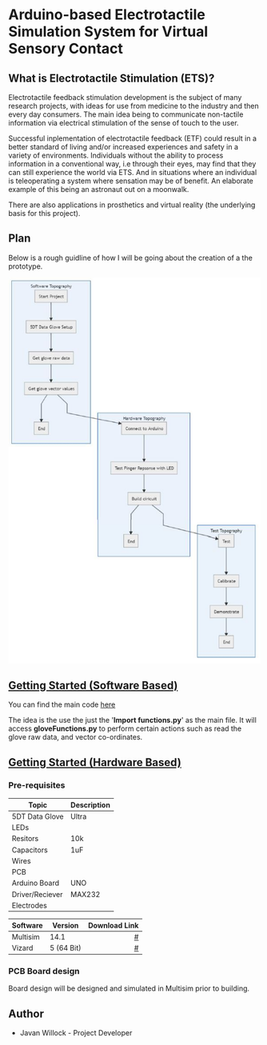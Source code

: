 # Arduino-based Electrotactile Simulation System for Virtual Sensory Contact

## What is Electrotactile Stimulation (ETS)?
Electrotactile feedback stimulation development is the subject of many research projects, with ideas for use from medicine to the industry and then every day consumers. 
The main idea being to communicate non-tactile information via electrical stimulation of the sense of touch to the user. 

Successful inplementation of electrotactile feedback (ETF) could result in a better standard of living and/or increased experiences and safety in a variety of environments. 
Individuals without the ability to process information in a conventional way, i.e through their eyes, may find that they can still experience the world via ETS.
And in situations where an individual is teleoperating a system where sensation may be of benefit. An elaborate example of this being an astronaut out on a moonwalk.

There are also applications in prosthetics and virtual reality (the underlying basis for this project). 


## Plan

Below is a rough guidline of how I will be going about the creation of a the prototype. 

![Image of project topography](https://github.com/jwilloa/Arduino-based-Electrotactile-Simulation-System-for-Virtual-Sensory-Contact/blob/master/Media/Topography.JPG)

## [Getting Started (Software Based)](https://cseegit.essex.ac.uk/ce301_2019/ce301_willock_j/blob/master/Technical%20Documentation/Getting%20Started%20(Software).md)

You can find the main code [here](https://cseegit.essex.ac.uk/ce301_2019/ce301_willock_j/tree/master/Main%20Python%20Code)

The idea is the use the just the '**Import functions.py**' as the main file. It will access **gloveFunctions.py** to perform certain actions such as read the glove raw data, and vector co-ordinates.

## [Getting Started (Hardware Based)]()

### Pre-requisites
| Topic           | Description  | 
| ---             |  ------  |
| 5DT Data Glove  | Ultra    |   
| LEDs            |          |
| Resitors        |    10k   |
| Capacitors      |    1uF   |
| Wires           |          |
| PCB             |          |
| Arduino Board   |  UNO     |
| Driver/Reciever |  MAX232  |
| Electrodes      |          |

| Software      | Version  | Download Link                                                                                                   |
| ---           |  ------  |---------:                                                                                                       |
| Multisim      |14.1      | [#](https://www.ni.com/en-gb/support/downloads/software-products/download.multisim.html#312060)                 |
| Vizard        |5 (64 Bit)| [#](https://www.worldviz.com/virtual-reality-software-downloads)                                                |

### PCB Board design
Board design will be designed and simulated in Multisim prior to building.

## Author
* Javan Willock - Project Developer
